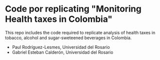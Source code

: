 # Code por replicating "Monitoring Health taxes in Colombia"  
This repo includes the code required to replicate analysis of health taxes in tobacco, alcohol and sugar-sweteened beverages in Colombia. 
- Paul Rodríguez-Lesmes, Universidad del Rosario 
- Gabriel Esteban Calderón, Universidad del Rosario
